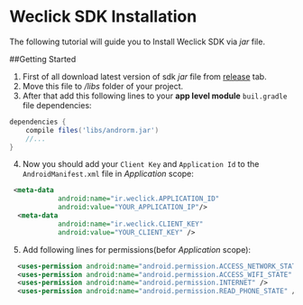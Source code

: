 # Weclick SDK Installation

The following tutorial will guide you to Install Weclick SDK via *jar* file.

##Getting Started

1. First of all download latest version of sdk *jar* file from [release](https://github.com/makbn/Weclick_sdk_sample/releases) tab.
2. Move this file to */libs* folder of your project.
3. After that add this following lines to your **app level module** `buil.gradle` file dependencies:

```gradle
dependencies {
    compile files('libs/androrm.jar')
    //...
}
```
4. Now you should add your `Client Key` and `Application Id` to the `AndroidManifest.xml` file in *Application* scope:

```xml
 <meta-data
            android:name="ir.weclick.APPLICATION_ID"
            android:value="YOUR_APPLICATION_IP"/>
  <meta-data
            android:name="ir.weclick.CLIENT_KEY"
            android:value="YOUR_CLIENT_KEY" />
 ```
5. Add following lines for permissions(befor *Application* scope):

```xml
  <uses-permission android:name="android.permission.ACCESS_NETWORK_STATE" />
  <uses-permission android:name="android.permission.ACCESS_WIFI_STATE" />
  <uses-permission android:name="android.permission.INTERNET" />
  <uses-permission android:name="android.permission.READ_PHONE_STATE" />
```

